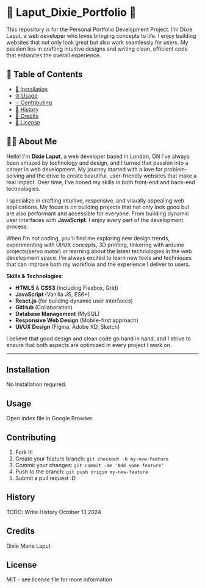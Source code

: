 # 🌟 Laput_Dixie_Portfolio 🌟
This repository is for the Personal Portfolio Development Project. I’m Dixie Laput, a web developer who loves bringing concepts to life. I enjoy building websites that not only look great but also work seamlessly for users. My passion lies in crafting intuitive designs and writing clean, efficient code that enhances the overall experience.


## 🚀 Table of Contents

- [🔧 Installation](#installation)
- [🌐 Usage](#usage)
- [💡 Contributing](#contributing)
- [📜 History](#history)
- [💼 Credits](#credits)
- [📜 License](#license)

## 👩‍💻 About Me

Hello! I'm **Dixie Laput**, a web developer based in London, ON I’ve always been amazed by technology and design, and I turned that passion into a career in web development. My journey started with a love for problem-solving and the drive to create beautiful, user-friendly websites that make a real impact. Over time, I've honed my skills in both front-end and back-end technologies.

I specialize in crafting intuitive, responsive, and visually appealing web applications. My focus is on building projects that not only look good but are also performant and accessible for everyone. From building dynamic user interfaces with **JavaScript**. I enjoy every part of the development process. 

When I’m not coding, you’ll find me exploring new design trends, experimenting with UI/UX concepts, 3D printing, tinkering with arduino projects(servo motor) or learning about the latest technologies in the web development space. I’m always excited to learn new tools and techniques that can improve both my workflow and the experience I deliver to users.


**Skills & Technologies**:
- **HTML5** & **CSS3** (including Flexbox, Grid)
- **JavaScript** (Vanilla JS, ES6+)
- **React.js** (for building dynamic user interfaces)
- **GitHub** (Collaboration)
- **Database Management** (MySQL)
- **Responsive Web Design** (Mobile-first approach)
- **UI/UX Design** (Figma, Adobe XD, Sketch)

I believe that good design and clean code go hand in hand, and I strive to ensure that both aspects are optimized in every project I work on.

---

## Installation
No Installation required.

## Usage
Open index file in Google Browser.

## Contributing
1. Fork it!
2. Create your feature branch: `git checkout -b my-new-feature`
3. Commit your changes: `git commit -am 'Add some feature'`
4. Push to the branch: `git push origin my-new-feature`
5. Submit a pull request :D

## History
TODO: Write History October 13,2024

## Credits
Dixie Marie Laput

## License
MIT - see license file for more information
